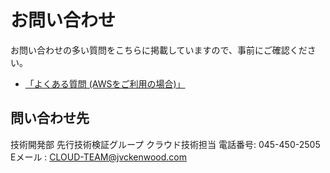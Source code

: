 # お問い合わせ

お問い合わせの多い質問をこちらに掲載していますので、事前にご確認ください。
- [「よくある質問 (AWSをご利用の場合)」](/guide/aws/info/faq.html)

## 問い合わせ先
技術開発部 先行技術検証グループ クラウド技術担当
電話番号: 045-450-2505
Eメール : CLOUD-TEAM@jvckenwood.com

<Footer/>

